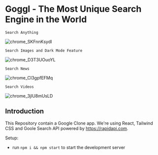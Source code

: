 # Goggl - The Most Unique Search Engine in the World


```Search Anything```

![chrome_SKFnnKsydI](https://user-images.githubusercontent.com/66358041/163673245-f8b77903-0c0c-409a-b05e-898c1467dcb3.png)



```Search Images and Dark Mode Feature```

![chrome_D3T3UOuoYL](https://user-images.githubusercontent.com/66358041/163673252-e322a304-f8e3-46b6-a86e-1c5898026b4f.jpg)



```Search News```

![chrome_CI3gpfEFMq](https://user-images.githubusercontent.com/66358041/163673259-21a80cf3-b5b3-4074-9d20-cf2d76f4c335.png)



```Search Videos```

![chrome_3jIU8mUsLD](https://user-images.githubusercontent.com/66358041/163673264-58921163-c72f-4698-a1cf-09671cee4057.png)




## Introduction


 This Repository contain a Google Clone app. We're using React, Tailwind CSS and Goole Search API powered by https://rapidapi.com.


Setup:
- run ```npm i && npm start``` to start the development server

